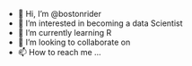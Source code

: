 - 👋 Hi, I’m @bostonrider
- 👀 I’m interested in becoming a data Scientist
- 🌱 I’m currently learning R
- 💞️ I’m looking to collaborate on 
- 📫 How to reach me ...

<!---
bostonrider/bostonrider is a ✨ special ✨ repository because its `README.md` (this file) appears on your GitHub profile.
You can click the Preview link to take a look at your changes.
--->
